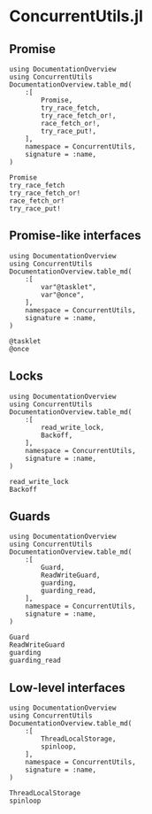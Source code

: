 # ConcurrentUtils.jl

## Promise

```@eval
using DocumentationOverview
using ConcurrentUtils
DocumentationOverview.table_md(
    :[
        Promise,
        try_race_fetch,
        try_race_fetch_or!,
        race_fetch_or!,
        try_race_put!,
    ],
    namespace = ConcurrentUtils,
    signature = :name,
)
```

```@docs
Promise
try_race_fetch
try_race_fetch_or!
race_fetch_or!
try_race_put!
```

## Promise-like interfaces

```@eval
using DocumentationOverview
using ConcurrentUtils
DocumentationOverview.table_md(
    :[
        var"@tasklet",
        var"@once",
    ],
    namespace = ConcurrentUtils,
    signature = :name,
)
```

```@docs
@tasklet
@once
```

## Locks

```@eval
using DocumentationOverview
using ConcurrentUtils
DocumentationOverview.table_md(
    :[
        read_write_lock,
        Backoff,
    ],
    namespace = ConcurrentUtils,
    signature = :name,
)
```

```@docs
read_write_lock
Backoff
```

## Guards

```@eval
using DocumentationOverview
using ConcurrentUtils
DocumentationOverview.table_md(
    :[
        Guard,
        ReadWriteGuard,
        guarding,
        guarding_read,
    ],
    namespace = ConcurrentUtils,
    signature = :name,
)
```

```@docs
Guard
ReadWriteGuard
guarding
guarding_read
```

## Low-level interfaces

```@eval
using DocumentationOverview
using ConcurrentUtils
DocumentationOverview.table_md(
    :[
        ThreadLocalStorage,
        spinloop,
    ],
    namespace = ConcurrentUtils,
    signature = :name,
)
```

```@docs
ThreadLocalStorage
spinloop
```
